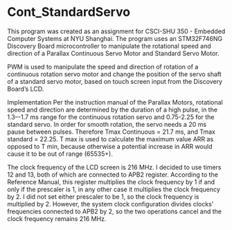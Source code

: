 # Cont_StandardServo


This program was created as an assignment for CSCI-SHU 350 - Embedded Computer Systems at NYU Shanghai. The program uses an STM32F746NG Discovery Board microcontroller to manipulate the rotational speed and direction of a Parallax Continuous Servo Motor and Standard Servo Motor.

PWM is used to manipulate the speed and direction of rotation of a continuous rotation servo motor and change the position of the servo shaft of a standard servo motor, based on touch screen input from the Discovery Board’s LCD.

Implementation
Per the instruction manual of the Parallax Motors, rotational speed and direction are determined by the duration of a
high pulse, in the 1.3–-1.7 ms range for the continuous rotation servo and 0.75-2.25 for the
standard servo. In order for smooth rotation, the servo needs a 20 ms pause between pulses.
Therefore Tmax Continuous = 21.7 ms, and Tmax standard = 22.25. T max is used to calculate
the maximum value ARR as opposed to T min, because otherwise a potential increase in ARR
would cause it to be out of range (65535+).

The clock frequency of the LCD screen is 216 MHz.
I decided to use timers 12 and 13, both of which are connected to APB2 register. According to
the Reference Manual, this register multiplies the clock frequency by 1 if and only if the
prescaler is 1, in any other case it multiplies the clock frequency by 2. I did not set either
prescaler to be 1, so the clock frequency is multiplied by 2. However, the system clock
configuration divides clocks’ frequencies connected to APB2 by 2, so the two operations cancel
and the clock frequency remains 216 MHz.
